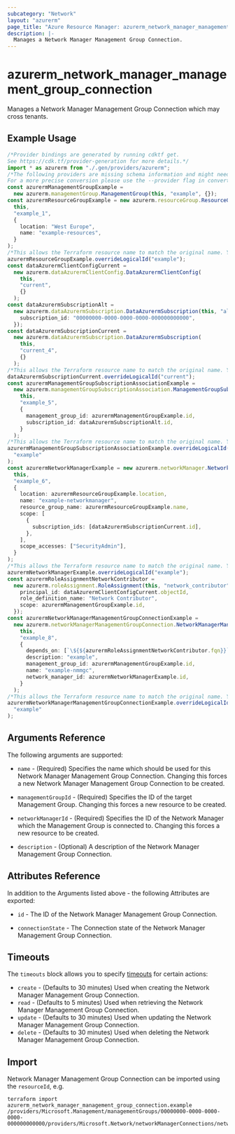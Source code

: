 ```yaml
---
subcategory: "Network"
layout: "azurerm"
page_title: "Azure Resource Manager: azurerm_network_manager_management_group_connection"
description: |-
  Manages a Network Manager Management Group Connection.
---
```


# azurerm\_network\_manager\_management\_group\_connection

Manages a Network Manager Management Group Connection which may cross tenants.

## Example Usage

```typescript
/*Provider bindings are generated by running cdktf get.
See https://cdk.tf/provider-generation for more details.*/
import * as azurerm from "./.gen/providers/azurerm";
/*The following providers are missing schema information and might need manual adjustments to synthesize correctly: azurerm.
For a more precise conversion please use the --provider flag in convert.*/
const azurermManagementGroupExample =
  new azurerm.managementGroup.ManagementGroup(this, "example", {});
const azurermResourceGroupExample = new azurerm.resourceGroup.ResourceGroup(
  this,
  "example_1",
  {
    location: "West Europe",
    name: "example-resources",
  }
);
/*This allows the Terraform resource name to match the original name. You can remove the call if you don't need them to match.*/
azurermResourceGroupExample.overrideLogicalId("example");
const dataAzurermClientConfigCurrent =
  new azurerm.dataAzurermClientConfig.DataAzurermClientConfig(
    this,
    "current",
    {}
  );
const dataAzurermSubscriptionAlt =
  new azurerm.dataAzurermSubscription.DataAzurermSubscription(this, "alt", {
    subscription_id: "00000000-0000-0000-0000-000000000000",
  });
const dataAzurermSubscriptionCurrent =
  new azurerm.dataAzurermSubscription.DataAzurermSubscription(
    this,
    "current_4",
    {}
  );
/*This allows the Terraform resource name to match the original name. You can remove the call if you don't need them to match.*/
dataAzurermSubscriptionCurrent.overrideLogicalId("current");
const azurermManagementGroupSubscriptionAssociationExample =
  new azurerm.managementGroupSubscriptionAssociation.ManagementGroupSubscriptionAssociation(
    this,
    "example_5",
    {
      management_group_id: azurermManagementGroupExample.id,
      subscription_id: dataAzurermSubscriptionAlt.id,
    }
  );
/*This allows the Terraform resource name to match the original name. You can remove the call if you don't need them to match.*/
azurermManagementGroupSubscriptionAssociationExample.overrideLogicalId(
  "example"
);
const azurermNetworkManagerExample = new azurerm.networkManager.NetworkManager(
  this,
  "example_6",
  {
    location: azurermResourceGroupExample.location,
    name: "example-networkmanager",
    resource_group_name: azurermResourceGroupExample.name,
    scope: [
      {
        subscription_ids: [dataAzurermSubscriptionCurrent.id],
      },
    ],
    scope_accesses: ["SecurityAdmin"],
  }
);
/*This allows the Terraform resource name to match the original name. You can remove the call if you don't need them to match.*/
azurermNetworkManagerExample.overrideLogicalId("example");
const azurermRoleAssignmentNetworkContributor =
  new azurerm.roleAssignment.RoleAssignment(this, "network_contributor", {
    principal_id: dataAzurermClientConfigCurrent.objectId,
    role_definition_name: "Network Contributor",
    scope: azurermManagementGroupExample.id,
  });
const azurermNetworkManagerManagementGroupConnectionExample =
  new azurerm.networkManagerManagementGroupConnection.NetworkManagerManagementGroupConnection(
    this,
    "example_8",
    {
      depends_on: [`\${${azurermRoleAssignmentNetworkContributor.fqn}}`],
      description: "example",
      management_group_id: azurermManagementGroupExample.id,
      name: "example-nmmgc",
      network_manager_id: azurermNetworkManagerExample.id,
    }
  );
/*This allows the Terraform resource name to match the original name. You can remove the call if you don't need them to match.*/
azurermNetworkManagerManagementGroupConnectionExample.overrideLogicalId(
  "example"
);

```

## Arguments Reference

The following arguments are supported:

*   `name` - (Required) Specifies the name which should be used for this Network Manager Management Group Connection. Changing this forces a new Network Manager Management Group Connection to be created.

*   `managementGroupId` - (Required) Specifies the ID of the target Management Group. Changing this forces a new resource to be created.

*   `networkManagerId` - (Required) Specifies the ID of the Network Manager which the Management Group is connected to. Changing this forces a new resource to be created.

*   `description` - (Optional) A description of the Network Manager Management Group Connection.

## Attributes Reference

In addition to the Arguments listed above - the following Attributes are exported:

*   `id` - The ID of the Network Manager Management Group Connection.

*   `connectionState` - The Connection state of the Network Manager Management Group Connection.

## Timeouts

The `timeouts` block allows you to specify [timeouts](https://www.terraform.io/language/resources/syntax#operation-timeouts) for certain actions:

* `create` - (Defaults to 30 minutes) Used when creating the Network Manager Management Group Connection.
* `read` - (Defaults to 5 minutes) Used when retrieving the Network Manager Management Group Connection.
* `update` - (Defaults to 30 minutes) Used when updating the Network Manager Management Group Connection.
* `delete` - (Defaults to 30 minutes) Used when deleting the Network Manager Management Group Connection.

## Import

Network Manager Management Group Connection can be imported using the `resourceId`, e.g.

```shell
terraform import azurerm_network_manager_management_group_connection.example /providers/Microsoft.Management/managementGroups/00000000-0000-0000-0000-000000000000/providers/Microsoft.Network/networkManagerConnections/networkManagerConnection1
```
